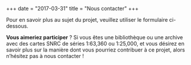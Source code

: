 +++
date = "2017-03-31"
title = "Nous contacter"
+++

Pour en savoir plus au sujet du projet, veuillez utiliser le formulaire ci-dessous.

**Vous aimeriez participer** ? Si vous êtes une bibliothèque ou une archive avec des cartes SNRC de séries 1:63,360 ou 1:25,000, et vous désirez en savoir plus sur la manière dont vous pourriez contribuer à ce projet, alors n’hésitez pas à nous contacter !